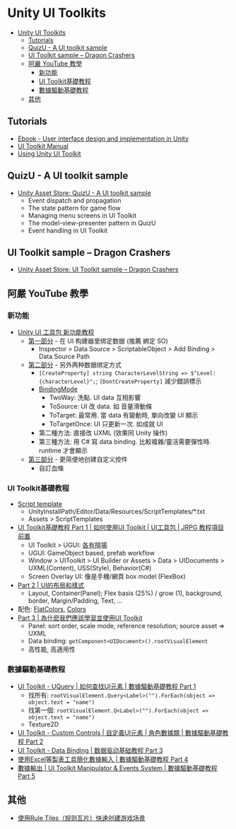 # Unity UI Toolkits

<!-- TOC -->
* [Unity UI Toolkits](#unity-ui-toolkits)
  * [Tutorials](#tutorials)
  * [QuizU - A UI toolkit sample](#quizu---a-ui-toolkit-sample)
  * [UI Toolkit sample – Dragon Crashers](#ui-toolkit-sample--dragon-crashers)
  * [阿嚴 YouTube 教學](#阿嚴-youtube-教學)
    * [新功能](#新功能)
    * [UI Toolkit基礎教程](#ui-toolkit基礎教程)
    * [數據驅動基礎教程](#數據驅動基礎教程)
  * [其他](#其他)
<!-- TOC -->

## Tutorials

- [Ebook - User interface design and implementation in Unity](https://unity.com/resources/user-interface-design-and-implementation-in-unity)
- [UI Toolkit Manual](https://docs.unity3d.com/6000.0/Documentation/Manual/UIElements.html)
- [Using Unity UI Toolkit](https://www.youtube.com/watch?v=pqSwaqJmYwk&list=PL5domiITryHhlCKPSpiGuUt_kQg0nk3Of&index=5)

## QuizU - A UI toolkit sample

- [Unity Asset Store: QuizU - A UI toolkit sample](https://assetstore.unity.com/packages/essentials/tutorial-projects/quizu-a-ui-toolkit-sample-268492#description)
  - Event dispatch and propagation
  - The state pattern for game flow
  - Managing menu screens in UI Toolkit
  - The model-view-presenter pattern in QuizU
  - Event handling in UI Toolkit

## UI Toolkit sample – Dragon Crashers

- [Unity Asset Store: UI Toolkit sample – Dragon Crashers](https://assetstore.unity.com/packages/essentials/tutorial-projects/dragon-crashers-ui-toolkit-sample-project-231178)

## 阿嚴 YouTube 教學

### 新功能

- [Unity UI 工具包 新功能教程](https://ryanxudev.github.io/#tutorials)
  - [第一部分](https://www.youtube.com/watch?v=cbQJq_O3ZEo) - 在 UI 构建器里绑定数据 (推薦 綁定 SO)
    - Inspector > Data Source > ScriptableObject > Add Binding > Data Source Path
  - [第二部分](https://www.youtube.com/watch?v=eBda493MQHo) - 另外两种数据绑定方式
    - `[CreateProperty] string CharacterLevelString => $"Level: {characterLevel}";`; `[DontCreateProperty]` 減少錯誤標示
    - [BindingMode](https://docs.unity3d.com/6000.0/Documentation/Manual/UIE-runtime-binding-mode-update.html)
      - TwoWay: 洗點. UI data 互相影響
      - ToSource: UI 改 data. 如 音量滑動條
      - ToTarget: 最常用. 當 data 有變動時, 單向改變 UI 顯示
      - ToTargetOnce: UI 只更新一次. 如成就 UI
    - 第二種方法: 直接改 UXML (效果同 Unity 操作)
    - 第三種方法: 用 C# 寫 data binding. 比較複雜/靈活需要彈性時. runtime 才會顯示
  - [第三部分](https://www.youtube.com/watch?v=Z9AVTt4zZck) - 更简便地创建自定义控件
    - 自訂血條

### UI Toolkit基礎教程

- [Script template](https://www.youtube.com/watch?v=uh9bDTX9T5E)
  - UnityInstallPath/Editor/Data/Resources/ScriptTemplates/*.txt
  - Assets > ScriptTemplates
- [UI Toolkit基礎教程 Part 1 | 如何使用UI Toolkit | UI工具包 | JRPG 教程項目前置](https://www.youtube.com/watch?v=CfQL0cI-zPc)
  - UI Toolkit > UGUI: [各有擅場](https://docs.unity3d.com/2022.2/Documentation/Manual/UIElements.html)
  - UGUI: GameObject based, prefab workflow
  - Window > UIToolkit > UI Builder or Assets > Data > UIDocuments > UXML(Content), USS(Style), Behavior(C#)
  - Screen Overlay UI: 像是手機/網頁 box model (FlexBox)
- [Part 2 | UI的布局和樣式](https://www.youtube.com/watch?v=wZP47DZcAzM)
  - Layout, Container(Panel); Flex basis (25%) / grow (1), background, border, Margin/Padding, Text, ...
- 配色: [FlatColors](https://flatuicolors.com/), [Colors](https://coolors.co/palettes/trending)
- [Part 3 | 為什麽我們應該學習並使用UI Toolkit](https://www.youtube.com/watch?v=PimLImYQFz0)
  - Panel: sort order, scale mode, reference resolution; source asset => UXML
  - Data binding: `getComponent<UIDocument>().rootVisualElement`
  - 高性能, 高適用性

### 數據驅動基礎教程

- [UI Toolkit - UQuery | 如何查找UI元素 | 數據驅動基礎教程 Part 1](https://www.youtube.com/watch?v=DOn8P5Fg0gg)
  - 找所有: `rootVisualElement.Query<Label>("").ForEach(object => object.text = "name")`
  - 找第一個: `rootVisualElement.Q<Label>("").ForEach(object => object.text = "name")`
  - Texture2D
- [UI Toolkit - Custom Controls | 自定義UI元素 | 角色數據類 | 數據驅動基礎教程 Part 2](https://www.youtube.com/watch?v=a0EbiuDE3nI)
- [UI Toolkit - Data Binding | 数据驱动基础教程 Part 3](https://www.youtube.com/watch?v=SRqwuwc_o0E)
- [使用Excel等製表工具簡化數據輸入 | 數據驅動基礎教程 Part 4](https://www.youtube.com/watch?v=b90awFcUJ60)
- [數據輸出 | UI Toolkit Manipulator & Events System | 數據驅動基礎教程 Part 5](https://www.youtube.com/watch?v=11zqHk6kbhE)

## 其他

- [使用Rule Tiles（规则瓦片）快速创建游戏场景](https://www.youtube.com/watch?v=LWTjXPBJ1Us)
